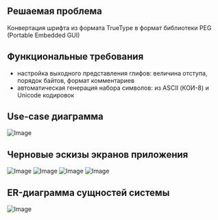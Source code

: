 ## Решаемая проблема
Конвертация шрифта из формата TrueType в формат библиотеки PEG (Portable Embedded GUI)

## Функциональные требования
- настройка выходного представления глифов: величина отступа, порядок байтов, формат комментариев
- автоматическая генерация набора символов: из ASCII (КОИ-8) и Unicode кодировок

## Use-case диаграмма
![Image](docs/img/use_case.png)

## Черновые эскизы экранов приложения
![Image](docs/img/auth_view.png)
![Image](docs/img/converter_view.png)
![Image](docs/img/settings_view.png)
![Image](docs/img/char_generator_view.png)

## ER-диаграмма сущностей системы
![Image](docs/img/er_system.png) 
